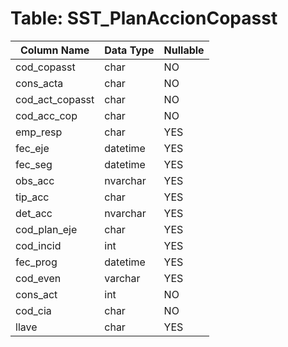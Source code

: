 # Table: SST_PlanAccionCopasst

| Column Name | Data Type | Nullable |
|-------------|-----------|----------|
| cod_copasst | char | NO |
| cons_acta | char | NO |
| cod_act_copasst | char | NO |
| cod_acc_cop | char | NO |
| emp_resp | char | YES |
| fec_eje | datetime | YES |
| fec_seg | datetime | YES |
| obs_acc | nvarchar | YES |
| tip_acc | char | YES |
| det_acc | nvarchar | YES |
| cod_plan_eje | char | YES |
| cod_incid | int | YES |
| fec_prog | datetime | YES |
| cod_even | varchar | YES |
| cons_act | int | NO |
| cod_cia | char | NO |
| llave | char | YES |
